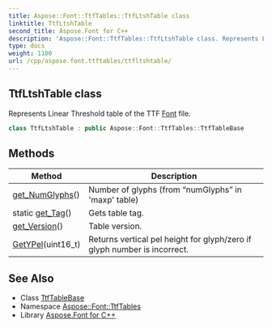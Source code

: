 ```yaml
---
title: Aspose::Font::TtfTables::TtfLtshTable class
linktitle: TtfLtshTable
second_title: Aspose.Font for C++
description: 'Aspose::Font::TtfTables::TtfLtshTable class. Represents Linear Threshold table of the TTF Font file in C++.'
type: docs
weight: 1100
url: /cpp/aspose.font.ttftables/ttfltshtable/
---
```

## TtfLtshTable class


Represents Linear Threshold table of the TTF [Font](../../aspose.font/font/) file.

```cpp
class TtfLtshTable : public Aspose::Font::TtfTables::TtfTableBase
```

## Methods

| Method | Description |
| --- | --- |
| [get_NumGlyphs](./get_numglyphs/)() | Number of glyphs (from “numGlyphs” in 'maxp' table) |
| static [get_Tag](./get_tag/)() | Gets table tag. |
| [get_Version](./get_version/)() | Table version. |
| [GetYPel](./getypel/)(uint16_t) | Returns vertical pel height for glyph/zero if glyph number is incorrect. |
## See Also

* Class [TtfTableBase](../ttftablebase/)
* Namespace [Aspose::Font::TtfTables](../)
* Library [Aspose.Font for C++](../../)
